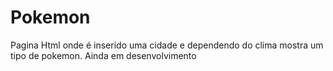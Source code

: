 # Pokemon
Pagina Html onde é inserido uma cidade e dependendo do clima mostra um tipo de pokemon.
Ainda em desenvolvimento
